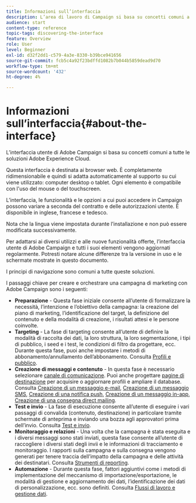 ```yaml
---
title: Informazioni sull’interfaccia
description: L’area di lavoro di Campaign si basa su concetti comuni a tutte le soluzioni Adobe Experience Cloud.
audience: start
content-type: reference
topic-tags: discovering-the-interface
feature: Overview
role: User
level: Beginner
exl-id: d32f2dd1-c579-4a3e-8330-b39bce941656
source-git-commit: fcb5c4a92f23bdffd1082b7b044b5859dead9d70
workflow-type: tm+mt
source-wordcount: '432'
ht-degree: 4%

---
```


# Informazioni sull’interfaccia{#about-the-interface}

L’interfaccia utente di Adobe Campaign si basa su concetti comuni a tutte le soluzioni Adobe Experience Cloud.

Questa interfaccia è destinata ai browser web. È completamente ridimensionabile e quindi si adatta automaticamente al supporto su cui viene utilizzato: computer desktop o tablet. Ogni elemento è compatibile con l&#39;uso del mouse o del touchscreen.

L’interfaccia, le funzionalità e le opzioni a cui puoi accedere in Campaign possono variare a seconda del contratto e delle autorizzazioni utente. È disponibile in inglese, francese e tedesco.

Nota che la lingua viene impostata durante l’installazione e non può essere modificata successivamente.

Per adattarsi ai diversi utilizzi e alle nuove funzionalità offerte, l’interfaccia utente di Adobe Campaign e tutti i suoi elementi vengono aggiornati regolarmente. Potresti notare alcune differenze tra la versione in uso e le schermate mostrate in questo documento.

I principi di navigazione sono comuni a tutte queste soluzioni.

I passaggi chiave per creare e orchestrare una campagna di marketing con Adobe Campaign sono i seguenti:

* **Preparazione** - Questa fase iniziale consente all’utente di formalizzare la necessità, l’intenzione e l’obiettivo della campagna: la creazione del piano di marketing, l’identificazione del target, la definizione del contenuto e della modalità di creazione, i risultati attesi e le persone coinvolte.
* **Targeting** - La fase di targeting consente all’utente di definire la modalità di raccolta dei dati, la loro struttura, la loro segmentazione, i tipi di pubblico, i seed e i test, le condizioni di filtro da progettare, ecc. Durante questa fase, puoi anche impostare i metodi di abbonamento/annullamento dell’abbonamento. Consulta [Profili e pubblico](../../audiences/using/about-profiles.md).
* **Creazione di messaggi e contenuto** - In questa fase è necessario selezionare [canale di comunicazione](../../channels/using/get-started-communication-channels.md). Puoi anche progettare [pagine di destinazione](../../channels/using/getting-started-with-landing-pages.md) per acquisire o aggiornare profili e ampliare il database. Consulta [Creazione di un messaggio e-mail](../../channels/using/creating-an-email.md), [Creazione di un messaggio SMS](../../channels/using/creating-an-sms-message.md), [Creazione di una notifica push](../../channels/using/preparing-and-sending-a-push-notification.md), [Creazione di un messaggio in-app](../../channels/using/about-in-app-messaging.md), [Creazione di una consegna direct mailing](../../channels/using/creating-the-direct-mail.md).
* **Test e invio** - La fase di esecuzione consente all’utente di eseguire i vari passaggi di convalida (contenuto, destinazione) in particolare tramite schermate di anteprima e inviando una bozza agli approvatori prima dell’invio. Consulta [Test e invio](../../sending/using/get-started-sending-messages.md).
* **Monitoraggio e relazioni** - Una volta che la campagna è stata eseguita e i diversi messaggi sono stati inviati, questa fase consente all’utente di raccogliere i diversi stati degli invii e le informazioni di tracciamento e monitoraggio. I rapporti sulla campagna e sulla consegna vengono generati per tenere traccia dell’impatto della campagna e delle attività dei destinatari. Consulta [Strumenti di reporting](../../reporting/using/about-dynamic-reports.md).
* **Automazione** - Durante questa fase, fattori aggiuntivi come i metodi di implementazione del meccanismo di importazione/esportazione, le modalità di gestione e aggiornamento dei dati, l’identificazione dei dati di personalizzazione, ecc. sono definiti. Consulta [Flussi di lavoro e gestione dati](../../automating/using/get-started-workflows.md).
